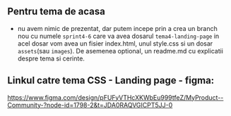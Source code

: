## Pentru tema de acasa

- nu avem nimic de prezentat, dar putem incepe prin a crea un branch nou cu numele `sprint4-6` care va avea dosarul `tema4-landing-page` in acel dosar vom avea un fisier index.html, unul style.css si un dosar `assets`(sau `images`). De asemenea optional, un readme.md cu explicatii despre tema si cerinte.

## Linkul catre tema CSS - Landing page - figma:

https://www.figma.com/design/pFUFyVTHcXKWbEu999tfeZ/MyProduct--Community-?node-id=1798-2&t=JDA0RAQVGICPT5JJ-0
